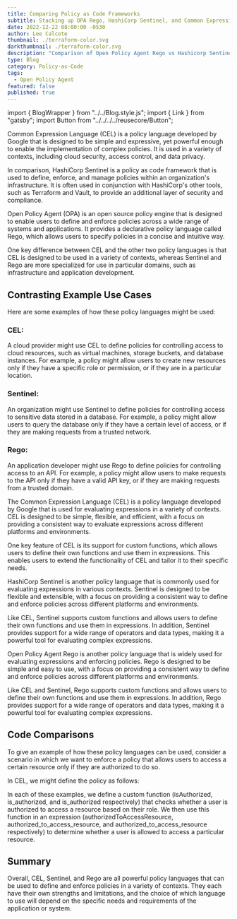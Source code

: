 ```yaml
---
title: Comparing Policy as Code Frameworks
subtitle: Stacking up OPA Rego, HashiCorp Sentinel, and Common Expression Language
date: 2022-12-22 08:00:00 -0530
author: Lee Calcote
thumbnail: ./terraform-color.svg
darkthumbnail: ./terraform-color.svg
description: "Comparison of Open Policy Agent Rego vs Hashicorp Sentinel vs Common Expression Language"
type: Blog
category: Policy-as-Code
tags:
  - Open Policy Agent
featured: false
published: true
---
```


import { BlogWrapper } from "../../Blog.style.js";
import { Link } from "gatsby";
import Button from "../../../../reusecore/Button";

<BlogWrapper>

Common Expression Language (CEL) is a policy language developed by Google that is designed to be simple and expressive, yet powerful enough to enable the implementation of complex policies. It is used in a variety of contexts, including cloud security, access control, and data privacy.

In comparison, HashiCorp Sentinel is a policy as code framework that is used to define, enforce, and manage policies within an organization's infrastructure. It is often used in conjunction with HashiCorp's other tools, such as Terraform and Vault, to provide an additional layer of security and compliance.

Open Policy Agent (OPA) is an open source policy engine that is designed to enable users to define and enforce policies across a wide range of systems and applications. It provides a declarative policy language called Rego, which allows users to specify policies in a concise and intuitive way.

One key difference between CEL and the other two policy languages is that CEL is designed to be used in a variety of contexts, whereas Sentinel and Rego are more specialized for use in particular domains, such as infrastructure and application development.

## Contrasting Example Use Cases

Here are some examples of how these policy languages might be used:

### CEL:

A cloud provider might use CEL to define policies for controlling access to cloud resources, such as virtual machines, storage buckets, and database instances. For example, a policy might allow users to create new resources only if they have a specific role or permission, or if they are in a particular location.

### Sentinel:

An organization might use Sentinel to define policies for controlling access to sensitive data stored in a database. For example, a policy might allow users to query the database only if they have a certain level of access, or if they are making requests from a trusted network.

### Rego:

An application developer might use Rego to define policies for controlling access to an API. For example, a policy might allow users to make requests to the API only if they have a valid API key, or if they are making requests from a trusted domain.

The Common Expression Language (CEL) is a policy language developed by Google that is used for evaluating expressions in a variety of contexts. CEL is designed to be simple, flexible, and efficient, with a focus on providing a consistent way to evaluate expressions across different platforms and environments.

One key feature of CEL is its support for custom functions, which allows users to define their own functions and use them in expressions. This enables users to extend the functionality of CEL and tailor it to their specific needs.

HashiCorp Sentinel is another policy language that is commonly used for evaluating expressions in various contexts. Sentinel is designed to be flexible and extensible, with a focus on providing a consistent way to define and enforce policies across different platforms and environments.

Like CEL, Sentinel supports custom functions and allows users to define their own functions and use them in expressions. In addition, Sentinel provides support for a wide range of operators and data types, making it a powerful tool for evaluating complex expressions.

Open Policy Agent Rego is another policy language that is widely used for evaluating expressions and enforcing policies. Rego is designed to be simple and easy to use, with a focus on providing a consistent way to define and enforce policies across different platforms and environments.

Like CEL and Sentinel, Rego supports custom functions and allows users to define their own functions and use them in expressions. In addition, Rego provides support for a wide range of operators and data types, making it a powerful tool for evaluating complex expressions.

## Code Comparisons

To give an example of how these policy languages can be used, consider a scenario in which we want to enforce a policy that allows users to access a certain resource only if they are authorized to do so.

In CEL, we might define the policy as follows:

In each of these examples, we define a custom function (isAuthorized, is_authorized, and is_authorized respectively) that checks whether a user is authorized to access a resource based on their role. We then use this function in an expression (authorizedToAccessResource, authorized_to_access_resource, and authorized_to_access_resource respectively) to determine whether a user is allowed to access a particular resource.

## Summary

Overall, CEL, Sentinel, and Rego are all powerful policy languages that can be used to define and enforce policies in a variety of contexts. They each have their own strengths and limitations, and the choice of which language to use will depend on the specific needs and requirements of the application or system.



</BlogWrapper>

